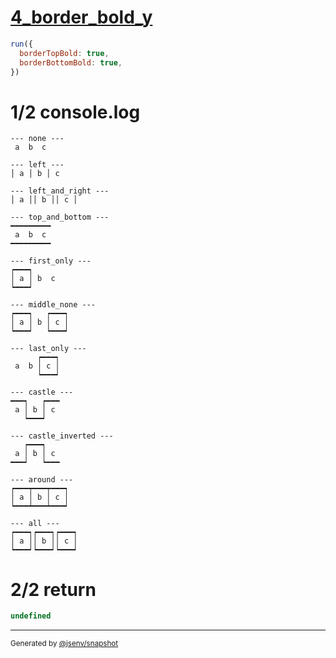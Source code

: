 # [4_border_bold_y](../../table_3_cells_same_row.test.mjs#L153)

```js
run({
  borderTopBold: true,
  borderBottomBold: true,
})
```

# 1/2 console.log

```console
--- none ---
 a  b  c 

--- left ---
│ a │ b │ c 

--- left_and_right ---
│ a ││ b ││ c │

--- top_and_bottom ---
━━━━━━━━━
 a  b  c 
━━━━━━━━━

--- first_only ---
┍━━━┑      
│ a │ b  c 
┕━━━┙      

--- middle_none ---
┍━━━┑   ┍━━━┑
│ a │ b │ c │
┕━━━┙   ┕━━━┙

--- last_only ---
      ┍━━━┑
 a  b │ c │
      ┕━━━┙

--- castle ---
━━━┑   ┍━━━
 a │ b │ c 
   ┕━━━┙   

--- castle_inverted ---
   ┍━━━┑   
 a │ b │ c 
━━━┙   ┕━━━

--- around ---
┍━━━┯━━━┯━━━┑
│ a │ b │ c │
┕━━━┷━━━┷━━━┙

--- all ---
┍━━━┑┍━━━┑┍━━━┑
│ a ││ b ││ c │
┕━━━┙┕━━━┙┕━━━┙

```

# 2/2 return

```js
undefined
```

---

<sub>
  Generated by <a href="https://github.com/jsenv/core/tree/main/packages/independent/snapshot">@jsenv/snapshot</a>
</sub>
